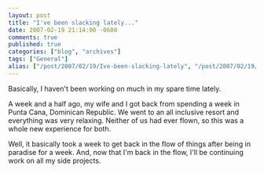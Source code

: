 ```yaml
---
layout: post
title: "I've been slacking lately..."
date: 2007-02-19 21:14:00 -0600
comments: true
published: true
categories: ["blog", "archives"]
tags: ["General"]
alias: ["/post/2007/02/19/Ive-been-slacking-lately", "/post/2007/02/19/ive-been-slacking-lately"]
---
```

<!-- more -->
<P>Basically, I haven't been working on much in my spare time lately.</P>
<P>A week and a half ago, my wife and I got back from spending a week in Punta Cana, Dominican Republic. We went to an all inclusive resort and everything was very relaxing. Neither of us had ever flown, so this was a whole new experience for both.</P>
<P>Well, it basically took a week to get back in the flow of things&nbsp;after being in paradise for a week. And, now that I'm back in the flow, I'll be continuing work on all my side projects.</P>
